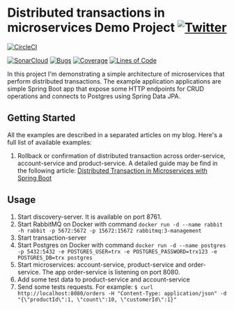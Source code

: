 # Distributed transactions in microservices Demo Project [![Twitter](https://img.shields.io/twitter/follow/piotr_minkowski.svg?style=social&logo=twitter&label=Follow%20Me)](https://twitter.com/piotr_minkowski)

[![CircleCI](https://circleci.com/gh/piomin/sample-spring-microservices-transactions.svg?style=svg)](https://circleci.com/gh/piomin/sample-spring-microservices-transactions)

[![SonarCloud](https://sonarcloud.io/images/project_badges/sonarcloud-black.svg)](https://sonarcloud.io/dashboard?id=piomin_sample-spring-microservices-transactions)
[![Bugs](https://sonarcloud.io/api/project_badges/measure?project=piomin_sample-spring-microservices-transactions&metric=bugs)](https://sonarcloud.io/dashboard?id=piomin_sample-spring-microservices-transactions)
[![Coverage](https://sonarcloud.io/api/project_badges/measure?project=piomin_sample-spring-microservices-transactions&metric=coverage)](https://sonarcloud.io/dashboard?id=piomin_sample-spring-microservices-transactions)
[![Lines of Code](https://sonarcloud.io/api/project_badges/measure?project=piomin_sample-spring-microservices-transactions&metric=ncloc)](https://sonarcloud.io/dashboard?id=piomin_sample-spring-microservices-transactions)

In this project I'm demonstrating a simple architecture of microservices that perform distributed transactions. The example application applications are simple Spring Boot app that expose some HTTP endpoints for CRUD operations and connects to Postgres using Spring Data JPA.

## Getting Started 
All the examples are described in a separated articles on my blog. Here's a full list of available examples:
1. Rollback or confirmation of distributed transaction across order-service, account-service and product-service. A detailed guide may be find in the following article: [Distributed Transaction in Microservices with Spring Boot](https://piotrminkowski.com/2020/06/19/distributed-transactions-in-microservices-with-spring-boot/)

## Usage
1. Start discovery-server. It is available on port 8761.
2. Start RabbitMQ on Docker with command `docker run -d --name rabbit -h rabbit -p 5672:5672 -p 15672:15672 rabbitmq:3-management`
3. Start transaction-server
4. Start Postgres on Docker with command `docker run -d --name postgres -p 5432:5432 -e POSTGRES_USER=trx -e POSTGRES_PASSWORD=trx123 -e POSTGRES_DB=trx postgres`
4. Start microservices: account-service, product-service and order-service. The app order-service is listening on port 8080.
5. Add some test data to product-service and account-service
5. Send some tests requests. For example: `$ curl http://localhost:8080/orders -H "Content-Type: application/json" -d "{\"productId\":1, \"count\":10, \"customerId\":1}"`